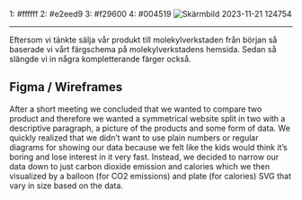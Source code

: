 1: #ffffff
2: #e2eed9
3: #f29600
4: #004519
![Skärmbild 2023-11-21 124754](https://github.com/edvinamborg/Infobord-T4/assets/146072634/3b999c5c-5552-4c31-8166-074d3bc7b9c4)

---
Eftersom vi tänkte sälja vår produkt till molekylverkstaden från början så baserade vi vårt färgschema på molekylverkstadens hemsida. Sedan så slängde vi in några kompletterande färger också. 






Figma / Wireframes
---

After a short meeting we concluded that we wanted to compare two product and therefore we wanted a symmetrical website split in two with a descriptive paragraph, a picture of the products and some form of data. We quickly realized that we didn’t want to use plain numbers or regular diagrams for showing our data because we felt like the kids would think it’s boring and lose interest in it very fast. Instead, we decided to narrow our data down to just carbon dioxide emission and calories which we then visualized by a balloon (for CO2 emissions) and plate (for calories) SVG that vary in size based on the data.
